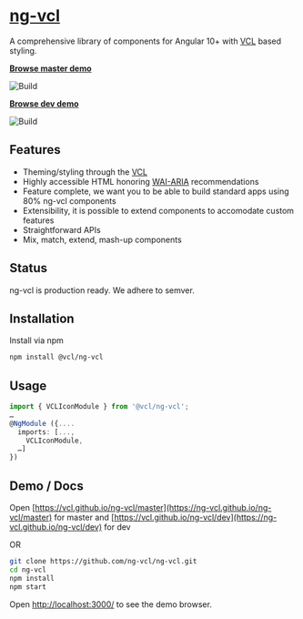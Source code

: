 # [ng-vcl](https://vcl.github.io/ng-vcl/master/)

A comprehensive library of components for Angular 10+ with [VCL](http://vcl.github.io/) based styling.

**[Browse master demo](https://vcl.github.io/ng-vcl/master)** 

![Build](https://github.com/vcl/ng-vcl/workflows/Build/badge.svg?branch=master)

**[Browse dev demo](https://vcl.github.io/ng-vcl/dev)** 

![Build](https://github.com/vcl/ng-vcl/workflows/Build/badge.svg?branch=dev)

## Features

- Theming/styling through the [VCL](http://vcl.github.io/)
- Highly accessible HTML honoring [WAI-ARIA](https://www.w3.org/WAI/intro/aria) recommendations
- Feature complete, we want you to be able to build standard apps using 80% ng-vcl components
- Extensibility, it is possible to extend components to accomodate custom features
- Straightforward APIs
- Mix, match, extend, mash-up components

## Status

ng-vcl is production ready. We adhere to semver.

## Installation

Install via npm

```sh
npm install @vcl/ng-vcl
```

## Usage

```ts
import { VCLIconModule } from '@vcl/ng-vcl';
…
@NgModule ({....
  imports: [...,
    VCLIconModule,
  …]
})
```

## Demo / Docs

Open [https://vcl.github.io/ng-vcl/master](https://ng-vcl.github.io/ng-vcl/master) for master
and [https://vcl.github.io/ng-vcl/dev](https://ng-vcl.github.io/ng-vcl/dev) for dev

OR

```sh
git clone https://github.com/ng-vcl/ng-vcl.git
cd ng-vcl
npm install
npm start
```

Open [http://localhost:3000/](http://localhost:3000/) to see the demo browser.
